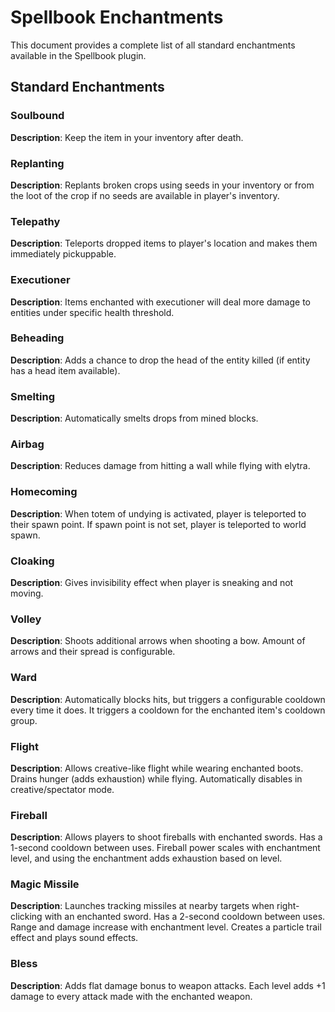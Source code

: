 # Spellbook Enchantments

This document provides a complete list of all standard enchantments available in the Spellbook plugin.

## Standard Enchantments

### Soulbound
**Description**: Keep the item in your inventory after death.

### Replanting
**Description**: Replants broken crops using seeds in your inventory or from the loot of the crop if no seeds are available in player's inventory.

### Telepathy
**Description**: Teleports dropped items to player's location and makes them immediately pickuppable.

### Executioner
**Description**: Items enchanted with executioner will deal more damage to entities under specific health threshold.

### Beheading
**Description**: Adds a chance to drop the head of the entity killed (if entity has a head item available).

### Smelting
**Description**: Automatically smelts drops from mined blocks.

### Airbag
**Description**: Reduces damage from hitting a wall while flying with elytra.

### Homecoming
**Description**: When totem of undying is activated, player is teleported to their spawn point. If spawn point is not set, player is teleported to world spawn.

### Cloaking
**Description**: Gives invisibility effect when player is sneaking and not moving.

### Volley
**Description**: Shoots additional arrows when shooting a bow. Amount of arrows and their spread is configurable.

### Ward
**Description**: Automatically blocks hits, but triggers a configurable cooldown every time it does. It triggers a cooldown for the enchanted item's cooldown group.

### Flight
**Description**: Allows creative-like flight while wearing enchanted boots. Drains hunger (adds exhaustion) while flying. Automatically disables in creative/spectator mode.

### Fireball
**Description**: Allows players to shoot fireballs with enchanted swords. Has a 1-second cooldown between uses. Fireball power scales with enchantment level, and using the enchantment adds exhaustion based on level.

### Magic Missile
**Description**: Launches tracking missiles at nearby targets when right-clicking with an enchanted sword. Has a 2-second cooldown between uses. Range and damage increase with enchantment level. Creates a particle trail effect and plays sound effects.

### Bless
**Description**: Adds flat damage bonus to weapon attacks. Each level adds +1 damage to every attack made with the enchanted weapon.
